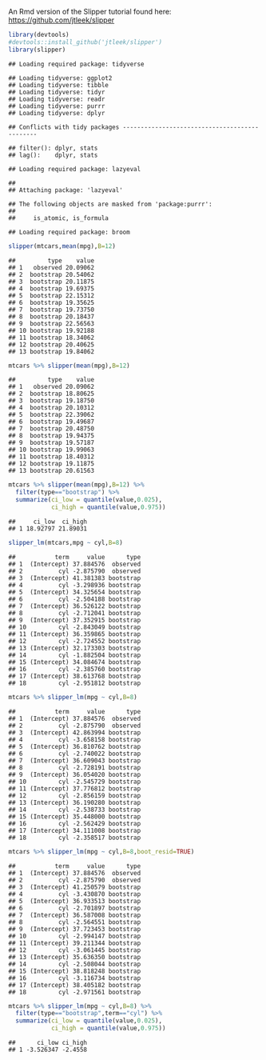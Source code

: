 An Rmd version of the Slipper tutorial found here: <https://github.com/jtleek/slipper>

``` r
library(devtools)
#devtools::install_github('jtleek/slipper')
library(slipper)
```

    ## Loading required package: tidyverse

    ## Loading tidyverse: ggplot2
    ## Loading tidyverse: tibble
    ## Loading tidyverse: tidyr
    ## Loading tidyverse: readr
    ## Loading tidyverse: purrr
    ## Loading tidyverse: dplyr

    ## Conflicts with tidy packages ----------------------------------------------

    ## filter(): dplyr, stats
    ## lag():    dplyr, stats

    ## Loading required package: lazyeval

    ## 
    ## Attaching package: 'lazyeval'

    ## The following objects are masked from 'package:purrr':
    ## 
    ##     is_atomic, is_formula

    ## Loading required package: broom

``` r
slipper(mtcars,mean(mpg),B=12)
```

    ##         type    value
    ## 1   observed 20.09062
    ## 2  bootstrap 20.54062
    ## 3  bootstrap 20.11875
    ## 4  bootstrap 19.69375
    ## 5  bootstrap 22.15312
    ## 6  bootstrap 19.35625
    ## 7  bootstrap 19.73750
    ## 8  bootstrap 20.18437
    ## 9  bootstrap 22.56563
    ## 10 bootstrap 19.92188
    ## 11 bootstrap 18.34062
    ## 12 bootstrap 20.40625
    ## 13 bootstrap 19.84062

``` r
mtcars %>% slipper(mean(mpg),B=12)
```

    ##         type    value
    ## 1   observed 20.09062
    ## 2  bootstrap 18.80625
    ## 3  bootstrap 19.18750
    ## 4  bootstrap 20.10312
    ## 5  bootstrap 22.39062
    ## 6  bootstrap 19.49687
    ## 7  bootstrap 20.48750
    ## 8  bootstrap 19.94375
    ## 9  bootstrap 19.57187
    ## 10 bootstrap 19.99063
    ## 11 bootstrap 18.40312
    ## 12 bootstrap 19.11875
    ## 13 bootstrap 20.61563

``` r
mtcars %>% slipper(mean(mpg),B=12) %>%
  filter(type=="bootstrap") %>% 
  summarize(ci_low = quantile(value,0.025),
            ci_high = quantile(value,0.975))
```

    ##     ci_low  ci_high
    ## 1 18.92797 21.89031

``` r
slipper_lm(mtcars,mpg ~ cyl,B=8)
```

    ##           term     value      type
    ## 1  (Intercept) 37.884576  observed
    ## 2          cyl -2.875790  observed
    ## 3  (Intercept) 41.381383 bootstrap
    ## 4          cyl -3.298936 bootstrap
    ## 5  (Intercept) 34.325654 bootstrap
    ## 6          cyl -2.504188 bootstrap
    ## 7  (Intercept) 36.526122 bootstrap
    ## 8          cyl -2.712041 bootstrap
    ## 9  (Intercept) 37.352915 bootstrap
    ## 10         cyl -2.843049 bootstrap
    ## 11 (Intercept) 36.359865 bootstrap
    ## 12         cyl -2.724552 bootstrap
    ## 13 (Intercept) 32.173303 bootstrap
    ## 14         cyl -1.882504 bootstrap
    ## 15 (Intercept) 34.084674 bootstrap
    ## 16         cyl -2.385760 bootstrap
    ## 17 (Intercept) 38.613768 bootstrap
    ## 18         cyl -2.951812 bootstrap

``` r
mtcars %>% slipper_lm(mpg ~ cyl,B=8)
```

    ##           term     value      type
    ## 1  (Intercept) 37.884576  observed
    ## 2          cyl -2.875790  observed
    ## 3  (Intercept) 42.863994 bootstrap
    ## 4          cyl -3.658158 bootstrap
    ## 5  (Intercept) 36.810762 bootstrap
    ## 6          cyl -2.740022 bootstrap
    ## 7  (Intercept) 36.609043 bootstrap
    ## 8          cyl -2.728191 bootstrap
    ## 9  (Intercept) 36.054020 bootstrap
    ## 10         cyl -2.545729 bootstrap
    ## 11 (Intercept) 37.776812 bootstrap
    ## 12         cyl -2.856159 bootstrap
    ## 13 (Intercept) 36.190280 bootstrap
    ## 14         cyl -2.538733 bootstrap
    ## 15 (Intercept) 35.448000 bootstrap
    ## 16         cyl -2.562429 bootstrap
    ## 17 (Intercept) 34.111008 bootstrap
    ## 18         cyl -2.358517 bootstrap

``` r
mtcars %>% slipper_lm(mpg ~ cyl,B=8,boot_resid=TRUE)
```

    ##           term     value      type
    ## 1  (Intercept) 37.884576  observed
    ## 2          cyl -2.875790  observed
    ## 3  (Intercept) 41.250579 bootstrap
    ## 4          cyl -3.430870 bootstrap
    ## 5  (Intercept) 36.933513 bootstrap
    ## 6          cyl -2.701897 bootstrap
    ## 7  (Intercept) 36.587008 bootstrap
    ## 8          cyl -2.564551 bootstrap
    ## 9  (Intercept) 37.723453 bootstrap
    ## 10         cyl -2.994147 bootstrap
    ## 11 (Intercept) 39.211344 bootstrap
    ## 12         cyl -3.061445 bootstrap
    ## 13 (Intercept) 35.636350 bootstrap
    ## 14         cyl -2.508044 bootstrap
    ## 15 (Intercept) 38.818248 bootstrap
    ## 16         cyl -3.116734 bootstrap
    ## 17 (Intercept) 38.405182 bootstrap
    ## 18         cyl -2.971561 bootstrap

``` r
mtcars %>% slipper_lm(mpg ~ cyl,B=8) %>% 
  filter(type=="bootstrap",term=="cyl") %>%
  summarize(ci_low = quantile(value,0.025),
            ci_high = quantile(value,0.975))
```

    ##      ci_low ci_high
    ## 1 -3.526347 -2.4558
